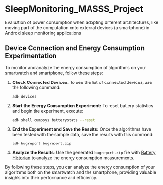 # SleepMonitoring_MASSS_Project

Evaluation of power consumption when adopting different architectures, like moving part of the computation onto external devices (a smartphone) in Android sleep monitoring applications


## Device Connection and Energy Consumption Experimentation

To monitor and analyze the energy consumption of algorithms on your smartwatch and smartphone, follow these steps:

1. **Check Connected Devices:**
   To see the list of connected devices, use the following command:
   ```sh
   adb devices
   ```
2. **Start the Energy Consumption Experiment:**
   To reset battery statistics and begin the experiment, execute:
   ```sh
   adb shell dumpsys batterystats --reset
   ```
3. **End the Experiment and Save the Results:**
   Once the algorithms have been tested with the sample data, save the results with this command:
   ```sh
   adb bugreport bugreport.zip
   ```
4. **Analyze the Results:**
   Use the generated `bugreport.zip` file with [Battery Historian](https://developer.android.com/studio/profile/battery-historian) to analyze the energy consumption measurements.

By following these steps, you can analyze the energy consumption of your algorithms both on the smartwatch and the smartphone, providing valuable insights into their performance and efficiency.
